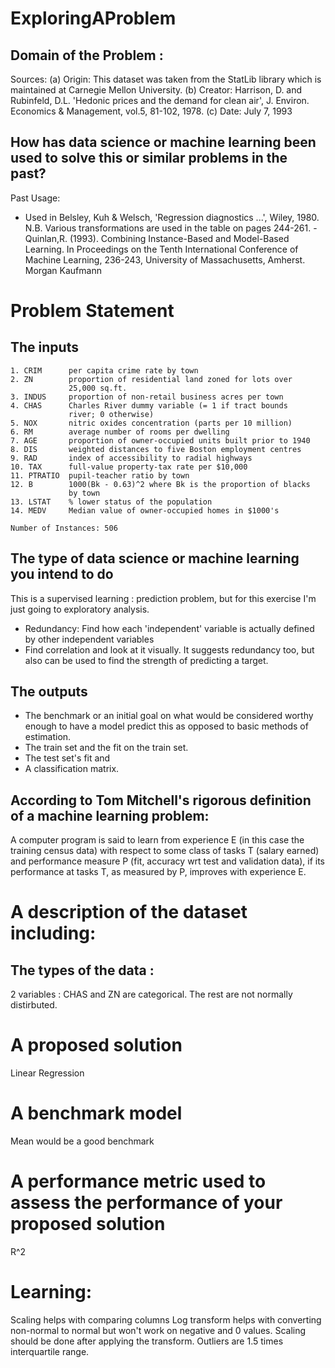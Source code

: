 # ExploringAProblem

## Domain of the Problem :
  
  Sources:
   (a) Origin:  This dataset was taken from the StatLib library which is
                maintained at Carnegie Mellon University.
   (b) Creator:  Harrison, D. and Rubinfeld, D.L. 'Hedonic prices and the 
                 demand for clean air', J. Environ. Economics & Management,
                 vol.5, 81-102, 1978.
   (c) Date: July 7, 1993
  

## How has data science or machine learning been used to solve this or similar problems in the past?

Past Usage:
   -   Used in Belsley, Kuh & Welsch, 'Regression diagnostics ...', Wiley, 
       1980.   N.B. Various transformations are used in the table on
       pages 244-261.
    -  Quinlan,R. (1993). Combining Instance-Based and Model-Based Learning.
       In Proceedings on the Tenth International Conference of Machine 
       Learning, 236-243, University of Massachusetts, Amherst. Morgan
       Kaufmann

# Problem Statement

## The inputs


    1. CRIM      per capita crime rate by town
    2. ZN        proportion of residential land zoned for lots over 
                 25,000 sq.ft.
    3. INDUS     proportion of non-retail business acres per town
    4. CHAS      Charles River dummy variable (= 1 if tract bounds 
                 river; 0 otherwise)
    5. NOX       nitric oxides concentration (parts per 10 million)
    6. RM        average number of rooms per dwelling
    7. AGE       proportion of owner-occupied units built prior to 1940
    8. DIS       weighted distances to five Boston employment centres
    9. RAD       index of accessibility to radial highways
    10. TAX      full-value property-tax rate per $10,000
    11. PTRATIO  pupil-teacher ratio by town
    12. B        1000(Bk - 0.63)^2 where Bk is the proportion of blacks 
                 by town
    13. LSTAT    % lower status of the population
    14. MEDV     Median value of owner-occupied homes in $1000's
    
    Number of Instances: 506


## The type of data science or machine learning you intend to do

This is a supervised learning : prediction problem, but for this exercise I'm just going to exploratory analysis.

- Redundancy: Find how each 'independent' variable is actually defined by other independent variables
- Find correlation and look at it visually. It suggests redundancy too, but also can be used to find the strength of predicting a target.

## The outputs

- The benchmark or an initial goal on what would be considered worthy enough to have a model predict this as opposed to basic methods of estimation.
- The train set and the fit on the train set.
- The test set's fit and 
- A classification matrix.

## According to Tom Mitchell's rigorous definition of a machine learning problem:

A computer program is said to learn from 
experience E (in this case the training census data)
with respect to some class of tasks T (salary earned)
and performance measure P (fit, accuracy wrt test and validation data), 
if its performance at tasks T, as measured by P, improves with experience E.

# A description of the dataset including:
## The types of the data :

2 variables : CHAS and ZN are categorical.
The rest are not normally distirbuted.


# A proposed solution 
Linear Regression

# A benchmark model
Mean would be a good benchmark

# A performance metric used to assess the performance of your proposed solution
R^2

# Learning:

Scaling helps with comparing columns
Log transform helps with converting non-normal to normal but won't work on negative and 0 values.
Scaling should be done after applying the transform.
Outliers are 1.5 times interquartile range.